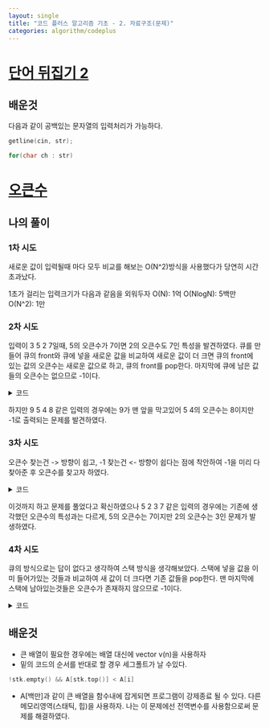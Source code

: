 ```yaml
---
layout: single
title: "코드 플러스 알고리즘 기초 - 2. 자료구조(문제)"
categories: algorithm/codeplus
---
```


# [단어 뒤집기 2](https://www.acmicpc.net/problem/17413)
## 배운것
다음과 같이 공백있는 문자열의 입력처리가 가능하다.
```c++
getline(cin, str);

for(char ch : str)  
```
# [오큰수](https://www.acmicpc.net/problem/17298)
## 나의 풀이
### 1차 시도
새로운 값이 입력될때 마다 모두 비교를 해보는 O(N^2)방식을 사용했다가 당연히 시간초과났다.

1초가 걸리는 입력크기가 다음과 같음을 외워두자
O(N): 1억
O(NlogN): 5백만
O(N^2): 1만


### 2차 시도
입력이 3 5 2 7일때, 5의 오큰수가 7이면 2의 오큰수도 7인 특성을 발견하였다.
큐를 만들어 큐의 front와 큐에 넣을 새로운 값을 비교하여 새로운 값이 더 크면 큐의 front에 있는 값의 오큰수는 새로운 값으로 하고, 큐의 front를 pop한다.
마지막에 큐에 남은 값들의 오큰수는 없으므로 -1이다.

<details markdown="1">
<summary>코드</summary>

```c++
int main()
{
    ios_base::sync_with_stdio(false);
    cin.tie(nullptr);

    int t;
    cin >> t;

    queue<int> q;
    int num;

    while(t--)
    {
        cin >> num;

        if(q.front() < num)
        {
            while(!q.empty())
            {
                cout << num << ' ';
                q.pop();
            }
            q.push(num);
        }
        else
        {
            q.push(num);
        }
    }
    while(!q.empty())
    {
        cout << "-1 ";
        q.pop();
    }
    return 0;
}
```
</details>

하지만 9 5 4 8 같은 입력의 경우에는 9가 맨 앞을 막고있어 5 4의 오큰수는 8이지만 -1로 출력되는 문제를 발견하였다.


### 3차 시도
오큰수 찾는건 -> 방향이 쉽고, -1 찾는건 <- 방향이 쉽다는 점에 착안하여 -1을 미리 다 찾아준 후 오큰수를 찾고자 하였다.

<details markdown="1">
<summary>코드</summary>

```c++
int A[1000000];
int Result[1000000];

int main()
{
    ios_base::sync_with_stdio(false);
    cin.tie(nullptr);

    int t;
    cin >> t;

    queue<int> q;
    int num;
    int idx;

    for(int i = 0; i < t; i++)
    {
        cin >> num;
        A[i] = num;
    }

    int max = -1;
    //-1 찾기
    for(int i = t-1; i >= 0; i--)
    {
        if(A[i] >= max)
        {
            Result[i] = -1;
            max = A[i];
        }
    }

    //오큰수 찾기
    for(int i = 0; i < t; i++)
    {
        if(q.empty())
        {
            if(Result[i] != -1)
                q.push(i);
        }
        else 
        {
            if(A[q.front()] < A[i])
            {
                while(!q.empty())
                {
                    Result[q.front()] = A[i];
                    q.pop();
                }
                if(Result[i] != -1)
                    q.push(i);
            }
            else
                if(Result[i] != -1)
                    q.push(i);
        }
    }

    //출력
    for(int i = 0; i < t; i++)
    {
        cout << Result[i];
        if(i != t-1)
            cout << ' ';
    }
    cout << '\n';
    return 0;
}
```
</details>

이것까지 하고 문제를 풀었다고 확신하였으나 5 2 3 7 같은 입력의 경우에는 기존에 생각했던 오큰수의 특성과는 다르게, 5의 오큰수는 7이지만 2의 오큰수는 3인 문제가 발생하였다.


### 4차 시도
큐의 방식으로는 답이 없다고 생각하여 스택 방식을 생각해보았다.
스택에 넣을 값을 이미 들어가있는 것들과 비교하여 새 값이 더 크다면 기존 값들을 pop한다. 
맨 마지막에 스택에 남아있는것들은 오큰수가 존재하지 않으므로 -1이다.

<details markdown="1">
<summary>코드</summary>

```c++
#include <iostream>
#include <stack>

int A[1000000];
int R[1000000];

using namespace std;

int main()
{
    ios_base::sync_with_stdio(false);
    cin.tie(nullptr);

    int t, num;
    cin >> t;

    for(int i = 0; i < t; i++)
    {
        cin >> num;
        A[i] = num;
    }
    stack<int> stk;

    //오큰수 찾기
    for(int i = 0; i < t; i++)
    {
        //스택이 비었을 경우
        if(stk.empty())
        {
            stk.push(i);
        }
        else
        {
            while(!stk.empty() && A[stk.top()] < A[i])
            {
                R[stk.top()] = A[i];
                stk.pop();
            }
            stk.push(i);
        }
    }
    //-1 처리
    while(!stk.empty())
    {
        R[stk.top()] = -1;
        stk.pop();
    }

    //출력
    for(int i = 0; i < t; i++)
    {
        cout << R[i];
        if(i != t-1)
            cout << ' ';
    }
    cout << '\n';
    return 0;
}
```
</details>


## 배운것
* 큰  배열이 필요한 경우에는 배열 대신에 vector<int> v(n)을 사용하자
* 밑의 코드의 순서를 반대로 할 경우 세그폴트가 날 수있다.
```c++ 
!stk.empty() && A[stk.top()] < A[i] 
```
* A[백만]과 같이 큰 배열을 함수내에 잡게되면 프로그램이 강제종료 될 수 있다. 다른 메모리영역(스태틱, 힙)을 사용하자. 나는 이 문제에선 전역변수를 사용함으로써 문제를 해결하였다.
